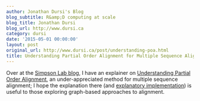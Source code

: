 ```yaml
---
author: Jonathan Dursi's Blog
blog_subtitle: R&amp;D computing at scale
blog_title: Jonathan Dursi
blog_url: http://www.dursi.ca
category: dursi
date: '2015-05-01 00:00:00'
layout: post
original_url: http://www.dursi.ca/post/understanding-poa.html
title: Understanding Partial Order Alignment for Multiple Sequence Alignment
---
```


<p>Over at the <a href="http://simpsonlab.github.io/blog/">Simpson Lab blog</a>, I have an explainer 
on <a href="http://simpsonlab.github.io/2015/05/01/understanding-poa/">Understanding Partial Order Alignment</a>,
an under-appreciated method for multiple sequence alignment; I hope the explanation there
(and <a href="https://github.com/ljdursi/poapy">explanatory implementation</a>) is useful to those
exploring graph-based approaches to alignment.</p>